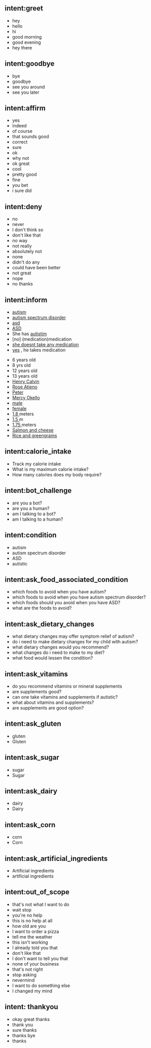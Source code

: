 ## intent:greet
- hey
- hello
- hi
- good morning
- good evening
- hey there


## intent:goodbye
- bye
- goodbye
- see you around
- see you later

## intent:affirm
- yes
- indeed
- of course
- that sounds good
- correct
- sure
- ok
- why not
- ok great
- cool
- pretty good
- fine
- you bet
- i sure did

## intent:deny
- no
- never
- I don't think so
- don't like that
- no way
- not really
- absolutely not
- none
- didn't do any
- could have been better
- not great
- nope
- no thanks

## intent:inform
- [autism](condition)
- [autism spectrum disorder](condition)
- [asd](condition)
- [ASD](condition)
- She has [autistim](condition)
- [no] (medication)medication
- [she doesnt take any medication](medication)
- [yes](medication) , he takes medication
<!-- - [8] (age) years old
- [10] (age) yrs old
- [12] (age) -->
<!-- - [6](age) years old -->
- 6 years old
- 8 yrs old
- 12 years old
- 13 years old
- [Henry Calvin](name)
- [Rose Atieno](name)
- [Peter](name)
- [Mercy Okello](name)
- [male](gender)
- [female](gender)
- [1.8 ](height) meters
- [1.5 ](height) m
- [1.75 ](height) meters
- [Salmon and cheese](meal)
- [Rice and greengrams](meal)


## intent:calorie_intake
- Track my calorie intake
- What is my maximum calorie intake?
- How many calories does my body require?

## intent:bot_challenge
- are you a bot?
- are you a human?
- am I talking to a bot?
- am I talking to a human?


## intent:condition
- autism
- autism spectrum disorder
- ASD
- autistic

<!-- - down syndrome
- Attention deficit disorder
- ADD -->


<!-- ## intent:ask_nutrition_value
-  -->

## intent:ask_food_associated_condition
- which foods to avoid when you have autism?
- which foods to avoid when you have autism spectrum disorder?
- which foods should you avoid when you have ASD?
- what are the foods to avoid?

<!-- - which foods to avoid when you have ADD?
- which foods to avoid when you have down syndrome?
- which foods to avoid when you have ADD? -->
<!-- - is fish good for autism? -->

## intent:ask_dietary_changes
- what dietary changes may offer symptom relief of autism?
- do i need to make dietary changes for my child with autism?
- what dietary changes would you recommend?
- what changes do i need to make to my diet?
- what food would lessen the condition?

## intent:ask_vitamins
- do you recommend vitamins or mineral supplements
- are supplements good?
- can one take vitamins and supplements if autistic?
- what about vitamins and supplements?
- are supplements are good option?

## intent:ask_gluten
- gluten
- Gluten

## intent:ask_sugar
- sugar
- Sugar

## intent:ask_dairy
- dairy
- Dairy

## intent:ask_corn
- corn
- Corn

## intent:ask_artificial_ingredients
- Artificial ingredients
- artificial ingredients

## intent:out_of_scope
- that's not what I want to do
- wait stop
- you're no help
- this is no help at all
- how old are you
- I want to order a pizza
- tell me the weather
- this isn't working
- I already told you that
- don't like that
- I don't want to tell you that
- none of your business
- that's not right
- stop asking
- nevermind
- I want to do something else
- I changed my mind

## intent: thankyou
- okay great thanks
- thank you
- sure thanks
- thanks bye
- thanks